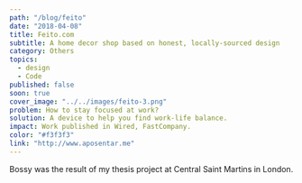 ```yaml
---
path: "/blog/feito"
date: "2018-04-08"
title: Feito.com
subtitle: A home decor shop based on honest, locally-sourced design
category: Others
topics:
  - design
  - Code
published: false
soon: true
cover_image: "../../images/feito-3.png"
problem: How to stay focused at work?
solution: A device to help you find work-life balance.
impact: Work published in Wired, FastCompany.
color: "#f3f3f3"
link: "http://www.aposentar.me"
---
```


Bossy was the result of my thesis project at Central Saint Martins in London.
